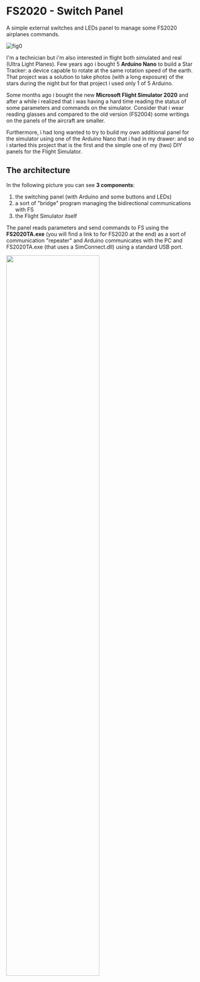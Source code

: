 # FS2020 - Switch Panel
A simple external switches and LEDs panel to manage some FS2020 airplanes commands.

![fig0](https://user-images.githubusercontent.com/94467184/142744166-63711825-c21c-4483-9d37-9ca438069cd0.jpg)


I'm a technician but i'm also interested in flight both simulated and real (Ultra Light Planes). Few years ago i bought 5 **Arduino Nano** to build a Star Tracker: a device capable to rotate at the same rotation speed of the earth. That project was a solution to take photos (with a long exposure) of the stars during the night but for that project i used only 1 of 5 Arduino.

Some months ago i bought the new **Microsoft Flight Simulator 2020** and after a while i realized that i was having a hard time reading the status of some parameters and commands on the simulator. Consider that i wear reading glasses and compared to the old version (FS2004) some writings on the panels of the aircraft are smaller.

Furthermore, i had long wanted to try to build my own additional panel for the simulator using one of the Arduino Nano that i had in my drawer: and so i started this project that is the first and the simple one of my (two) DIY panels for the Flight Simulator.

## **The architecture**

In the following picture you can see **3 components**: 
1. the switching panel (with Arduino and some buttons and LEDs)
2. a sort of "bridge" program managing the bidirectional communications with FS
3. the Flight Simulator itself

The panel reads parameters and send commands to FS using the **FS2020TA.exe** (you will find a link to for FS2020 at the end) as a sort of communication "repeater" and Arduino communicates with the PC and FS2020TA.exe (that uses a SimConnect.dll) using a standard USB port.

<img src="https://user-images.githubusercontent.com/94467184/142736651-6c75b9a9-ad6f-494a-b993-45f7de33e24a.jpg" width="70%" height="70%">
